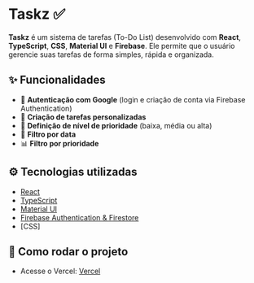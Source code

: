 # Taskz ✅

**Taskz** é um sistema de tarefas (To-Do List) desenvolvido com **React**, **TypeScript**, **CSS**, **Material UI** e **Firebase**. Ele permite que o usuário gerencie suas tarefas de forma simples, rápida e organizada.

## ✨ Funcionalidades

- 🔐 **Autenticação com Google** (login e criação de conta via Firebase Authentication)
- 📝 **Criação de tarefas personalizadas**
- 🚦 **Definição de nível de prioridade** (baixa, média ou alta)
- 📅 **Filtro por data**
- 📊 **Filtro por prioridade**

## ⚙️ Tecnologias utilizadas

- [React](https://reactjs.org/)
- [TypeScript](https://www.typescriptlang.org/)
- [Material UI](https://mui.com/)
- [Firebase Authentication & Firestore](https://firebase.google.com/)
- [CSS]

## 🚀 Como rodar o projeto

- Acesse o Vercel: [Vercel](https://taskz-lake.vercel.app/)
